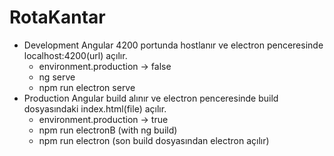 # RotaKantar

- Development 
    Angular 4200 portunda hostlanır ve electron penceresinde localhost:4200(url) açılır.
    - environment.production -> false
    - ng serve 
    - npm run electron serve
- Production
    Angular build alınır ve electron penceresinde build dosyasındaki index.html(file) açılır.
    - environment.production -> true
    - npm run electronB (with ng build)
    - npm run electron (son build dosyasından electron açılır)

 

